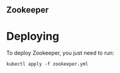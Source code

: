 Zookeeper
-----

# Deploying

To deploy Zookeeper, you just need to run:

```
kubectl apply -f zookeeper.yml
```
